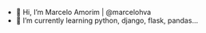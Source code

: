- 👋 Hi, I’m Marcelo Amorim | @marcelohva
- 🌱 I’m currently learning python, django, flask, pandas...

<!---
marcelohva/marcelohva is a ✨ special ✨ repository because its `README.md` (this file) appears on your GitHub profile.
You can click the Preview link to take a look at your changes.
--->
